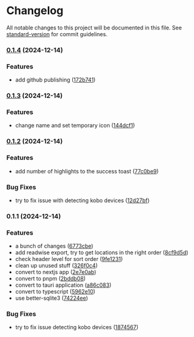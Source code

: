 # Changelog

All notable changes to this project will be documented in this file. See [standard-version](https://github.com/conventional-changelog/standard-version) for commit guidelines.

### [0.1.4](https://github.com/aidankinzett/kobo-to-readwise/compare/v0.1.3...v0.1.4) (2024-12-14)


### Features

* add github publishing ([172b741](https://github.com/aidankinzett/kobo-to-readwise/commit/172b741f05750cc7c881c6ba779e1ce02a5d49fe))

### [0.1.3](https://github.com/aidankinzett/kobo-to-readwise/compare/v0.1.2...v0.1.3) (2024-12-14)


### Features

* change name and set temporary icon ([144dcf1](https://github.com/aidankinzett/kobo-to-readwise/commit/144dcf14eabe5484663b6945244803f9a47ba280))

### [0.1.2](https://github.com/aidankinzett/kobo-to-readwise/compare/v0.1.1...v0.1.2) (2024-12-14)


### Features

* add number of highlights to the success toast ([77c0be9](https://github.com/aidankinzett/kobo-to-readwise/commit/77c0be923021d3d7dcd8bcb9c29bf98352115064))


### Bug Fixes

* try to fix issue with detecting kobo devices ([12d27bf](https://github.com/aidankinzett/kobo-to-readwise/commit/12d27bfd35dbd8516fc369087c0718ab80f07b12))

### 0.1.1 (2024-12-14)


### Features

* a bunch of changes ([6773cbe](https://github.com/aidankinzett/kobo-to-readwise/commit/6773cbe7fb9d5e2c3301aa7ad81927f86a7884d2))
* add readwise export, try to get locations in the right order ([8cf9d5d](https://github.com/aidankinzett/kobo-to-readwise/commit/8cf9d5d2a8dd9231350aa88272b50387fb844981))
* check header level for sort order ([9fe1231](https://github.com/aidankinzett/kobo-to-readwise/commit/9fe1231dc3c6f8ebc33cb8b6a644fd571fd6ad17))
* clean up unused stuff ([326f0c4](https://github.com/aidankinzett/kobo-to-readwise/commit/326f0c41b7f6aacee57fb586e3d9c4e40dc0376c))
* convert to nextjs app ([2e7e0ab](https://github.com/aidankinzett/kobo-to-readwise/commit/2e7e0ab275fee9d015c9c46b8d5a001e96d4229d))
* convert to pnpm ([2bddb08](https://github.com/aidankinzett/kobo-to-readwise/commit/2bddb084060992b059c988deb6ff175f51671ed2))
* convert to tauri application ([a86c083](https://github.com/aidankinzett/kobo-to-readwise/commit/a86c0837b8cfd1e696ecb8c50ae1c56710ad9f62))
* convert to typescript ([5962e10](https://github.com/aidankinzett/kobo-to-readwise/commit/5962e1067038ade376a9d15074b48777d8b4ddf2))
* use better-sqlite3 ([74224ee](https://github.com/aidankinzett/kobo-to-readwise/commit/74224ee9b0356b860c789ec1bc08e1f60d7f702a))


### Bug Fixes

* try to fix issue detecting kobo devices ([1874567](https://github.com/aidankinzett/kobo-to-readwise/commit/1874567ca5938423d35ab9b11c7d1528a02e2efa))
